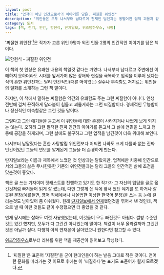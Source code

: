```yaml
---
layout: post
title: "업적이 아닌 인간으로서의 이야기를 담은, 찌질한 위인전"
description: "위인들은 모두 나서부터 남다르며 천재인 범인과는 동떨어진 업적 괴물과 같은 자들이었을까. 사실은 찌질했던 위인들의 인간적인 이야기."
category: 도서
tags: [책, 전기, 인간, 함현식, 딴지일보, 위즈덤하우스, 서평]
---
```


'찌질한 위인전'[^1]은 작가가 고른 위인 9명과 외전 인물 2명의 인간적인 이야기를 담은 책이다.

[^1]: '찌질한'은 표준어 '지질한'을 굳이 현대인들이 하는 발음 그대로 적은 것이다. 언어란 문화를 따라가는 것 이므로 후에는 이 '찌질하다'는 표기도 표준어가 될지 모르겠다.

![함현식 - 찌질한 위인전](https://lh3.googleusercontent.com/-jGAQLxfl28E/WErqnjtqYnI/AAAAAAAARqk/qPsEu6lEgOcLk3O_W3QS5SAqQsHd0_6RwCKgB/s512/poor-life-of-great-men-book.jpg "위인의 업적만을 부각하며 정작 중요한 그들 자신에 대해서는 잊는 기존의 위인전과 달리, 인간인 위인 그 자신들의 이야기를 담았다.")

이 책의 첫 인상은 유쾌한 내용의 책일것 같다는 거였다.
나서부터 남다르고
주변에선 이해하지 못하더라도 시대를 앞서가며
많은 장애와 현실을 극복하고 업적을 이루어 냈다는 식의 흔한 위인전과는 달리
인간적인(때론 어이없는) 실수나 부족함도 저지르는 위인들의 일화를 소개하는 그런 책 말이다.

하지만, 이 책에서 말하는 찌질함은 약간의 유쾌함도 주는 그런 찌질함이 아니다.
인생 전반에 걸쳐 끈적하게 달라붙어 힘들고 괴롭게하는 그런 찌질함이다.
경제적인 무능함이나 정신적인 미숙함같은 그런 것들 말이다.

그렇다고 그런 얘기들을 듣고서 이 위인들에 대한 존경이 사라지거나 나쁘게 보게 되지는 않는다.
오히려 그런 질척한 진짜 인간의 이야기를 듣고서
그 삶에 연민을 느끼고 행동에 공감을 하게되며,
그런 삶에도 불구하고 그런 업적을 남긴것이 더욱 위대해 보인다.

나서부터 남달랐다는 흔한 사탕발림 위인전보다
어쩌면 나와도 크게 다를바 없는 진짜 인간이었던 그들의 면모를 알게된게
그들을 더 존경하게 만든다.

딴지일보라는 이름과 제목에서 느꼈던 첫 인상과는 달랐지만,
업적에만 치중해 인간으로서의 그들의 삶은 무시한듯한 기존의 위인전들과는 달리
그들의 인간적인 삶에 초점을 맞춘것이 좋았다.

책은 글 쓰는 기자이며 팟캐스트를 진행하고 있기도 한 작가가
그 자신의 입담을 글로 옮긴것처럼 빠져들어 읽게 잘 썼는데,
다만 그렇게 쓴 덕에 앞서 했던 얘기를 또 하거나
잘못된 문장(예를들면, 영어 직해에서나 나올법한 이상한 한국어 문장)을 쓰는 등
눈에 걸리는것도 남아있어 좀 아쉬웠다.
원래 [딴지일보에서 연재](http://www.ddanzi.com/?mid=ddanziNews&search_target=title&search_keyword=%EC%B0%8C%EC%A7%88%ED%95%9C+%EC%9C%84%EC%9D%B8%EC%A0%84)했던것을 엮어서 낸 것인데,
책으로 낼 때 이런 것들도 같이 수정했으면 더 좋았을 것 같다.

연재 당시에는 삽화도 여럿 사용했었는데, 이것들이 모두 빠진것도 아쉽다.
짤방 수준인 것도 있긴 했지만, 모두가 다 그런건 아니었는데 말이다.
책값이 너무 올라갈까봐 그랬던 것은 아닐까 싶다.
다행히 아직 연재본이 살아있으니 원한다면 참고할 수 있다.

<div class="im im-info">
<a href="http://wisdomhouse.kr/">위즈덤하우스</a>로부터 리뷰를 위한 책을 제공받아 읽어보고 작성했다.
</div>
